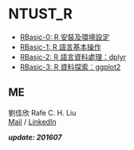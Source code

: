 # NTUST_R

- [RBasic-0: R 安裝及環境設定](https://snexuz.github.io/201607_NTUST_R/RBasic-0.html)
- [RBasic-1: R 語言基本操作](https://snexuz.github.io/201607_NTUST_R/RBasic-1.html)
- [RBasic-2: R 語言資料處理：dplyr ](https://snexuz.github.io/201607_NTUST_R/RBasic-2.html)
- [RBasic-3: R 資料探索：ggplot2](https://snexuz.github.io/201607_NTUST_R/RBasic-3.html)


## ME

劉佳欣 Rafe C. H. Liu <br>
[Mail](snexuz@gmail.com) / [LinkedIn](https://www.linkedin.com/in/rafechliu)

***update: 201607***
